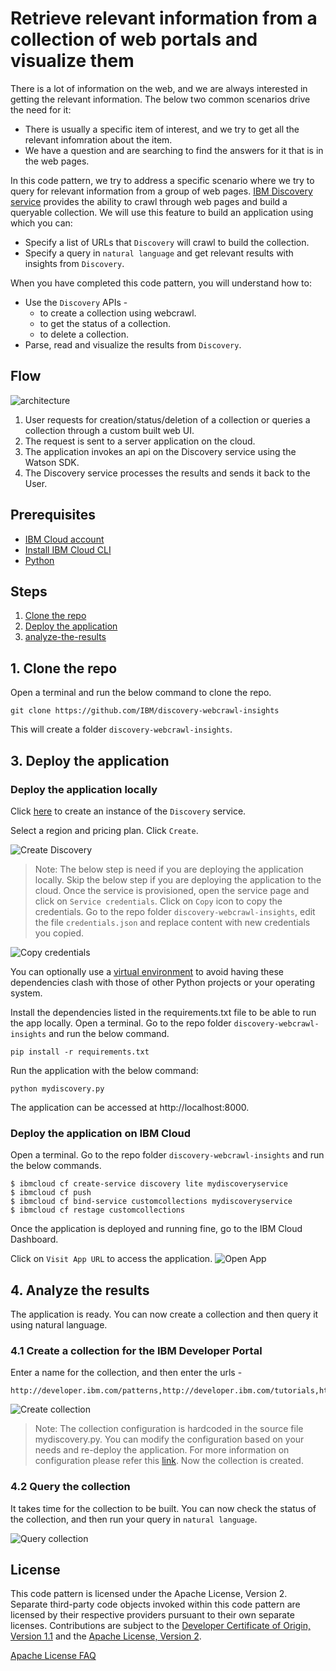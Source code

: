 # Retrieve relevant information from a collection of web portals and visualize them

There is a lot of information on the web, and we are always interested in getting the relevant information. The below two common scenarios drive the need for it:
- There is usually a specific item of interest, and we try to get all the relevant infomration about the item. 
- We have a question and are searching to find the answers for it that is in the web pages. 

In this code pattern, we try to address a specific scenario where we try to query for relevant information from a group of web pages. 
[IBM Discovery service](https://cloud.ibm.com/docs/discovery?topic=discovery-about) provides the ability to crawl through web pages and build a queryable collection. We will use this feature to build an application using which you can:
- Specify a list of URLs that `Discovery` will crawl to build the collection.
- Specify a query in `natural language` and get relevant results with insights from `Discovery`.

When you have completed this code pattern, you will understand how to:
- Use the `Discovery` APIs -
  - to create a collection using webcrawl.
  - to get the status of a collection.
  - to delete a collection.
- Parse, read and visualize the results from `Discovery`.

## Flow

![architecture](images/architecture.png)

1. User requests for creation/status/deletion of a collection or queries a collection through a custom built web UI.
2. The request is sent to a server application on the cloud.
3. The application invokes an api on the Discovery service using the Watson SDK.
4. The Discovery service processes the results and sends it back to the User.

## Prerequisites

- [IBM Cloud account](https://cloud.ibm.com)
- [Install IBM Cloud CLI](https://cloud.ibm.com/docs/cli?topic=cli-install-ibmcloud-cli)
- [Python](https://www.python.org/downloads/)

## Steps

1. [Clone the repo](#1-clone-the-repo)
1. [Deploy the application](#2-deploy-the-application)
1. [analyze-the-results](#3-analyze-the-results)

## 1. Clone the repo

Open a terminal and run the below command to clone the repo.

```
git clone https://github.com/IBM/discovery-webcrawl-insights
```
This will create a folder `discovery-webcrawl-insights`.

## 3. Deploy the application

### Deploy the application locally

Click [here](https://cloud.ibm.com/catalog/services/discovery) to create an instance of the `Discovery` service.

Select a region and pricing plan. Click `Create`.

![Create Discovery](images/create_discovery.png)

>Note: The below step is need if you are deploying the application locally. Skip the below step if you are deploying the application to the cloud.
Once the service is provisioned, open the service page and click on `Service credentials`. Click on `Copy` icon to copy the credentials.
Go to the repo folder `discovery-webcrawl-insights`, edit the file `credentials.json` and replace content with new credentials you copied.

![Copy credentials](images/copy_credentials.png)

You can optionally use a [virtual environment](https://packaging.python.org/installing/#creating-and-using-virtual-environments) to avoid having these dependencies clash with those of other Python projects or your operating system.

Install the dependencies listed in the requirements.txt file to be able to run the app locally. Open a terminal. Go to the repo folder `discovery-webcrawl-insights` and run the below command.
```
pip install -r requirements.txt
```
Run the application with the below command:
```
python mydiscovery.py
```
The application can be accessed at http://localhost:8000.

### Deploy the application on IBM Cloud

Open a terminal. Go to the repo folder `discovery-webcrawl-insights` and run the below commands.

```
$ ibmcloud cf create-service discovery lite mydiscoveryservice
$ ibmcloud cf push
$ ibmcloud cf bind-service customcollections mydiscoveryservice
$ ibmcloud cf restage customcollections
```

Once the application is deployed and running fine, go to the IBM Cloud Dashboard. 

Click on `Visit App URL` to access the application.
![Open App](images/open_app.png)

## 4. Analyze the results

The application is ready. You can now create a collection and then query it using natural language. 

### 4.1 Create a collection for the IBM Developer Portal 

Enter a name for the collection, and then enter the urls - 
```
http://developer.ibm.com/patterns,http://developer.ibm.com/tutorials,http://developer.ibm.com/article
```
![Create collection](images/create_collection.gif)

> Note: The collection configuration is hardcoded in the source file mydiscovery.py. You can modify the configuration based on your needs and re-deploy the application. For more information on configuration please refer this [link](https://cloud.ibm.com/apidocs/discovery#add-configuration).
Now the collection is created. 

### 4.2 Query the collection

It takes time for the collection to be built. You can now check the status of the collection, and then run your query in `natural language`. 

![Query collection](images/query_collection.gif)


## License

This code pattern is licensed under the Apache License, Version 2. Separate third-party code objects invoked within this code pattern are licensed by their respective providers pursuant to their own separate licenses. Contributions are subject to the [Developer Certificate of Origin, Version 1.1](https://developercertificate.org/) and the [Apache License, Version 2](https://www.apache.org/licenses/LICENSE-2.0.txt).

[Apache License FAQ](https://www.apache.org/foundation/license-faq.html#WhatDoesItMEAN)
